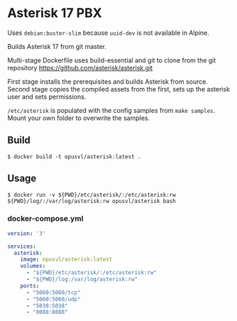 # Asterisk 17 PBX

Uses `debian:buster-slim` because `uuid-dev` is not available in Alpine.

Builds Asterisk 17 from git master.

Multi-stage Dockerfile uses build-essential and git to clone from the git repository https://github.com/asterisk/asterisk.git

First stage installs the prerequisites and builds Asterisk from source. Second stage copies the compiled assets from the first, sets up the asterisk user and sets permissions.

`/etc/asterisk` is populated with the config samples from `make samples`. Mount your own folder to overwrite the samples.

## Build

```shell
$ docker build -t opusvl/asterisk:latest .
```

## Usage

```shell
$ docker run -v ${PWD}/etc/asterisk/:/etc/asterisk:rw ${PWD}/log/:/var/log/asterisk:rw opusvl/asterisk bash
```

### docker-compose.yml

```yaml
version: '3'

services:
  asterisk:
    image: opusvl/asterisk:latest
    volumes:
      - "${PWD}/etc/asterisk/:/etc/asterisk:rw"
      - "${PWD}/log:/var/log/asterisk:rw"
    ports:
      - "5060:5060/tcp"
      - "5060:5060/udp"
      - "5038:5038"
      - "8088:8088"
```